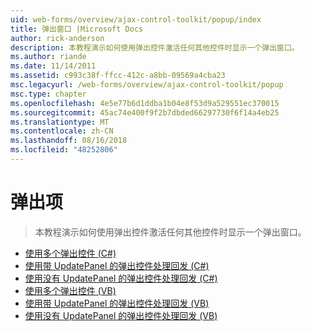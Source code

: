 ```yaml
---
uid: web-forms/overview/ajax-control-toolkit/popup/index
title: 弹出窗口 |Microsoft Docs
author: rick-anderson
description: 本教程演示如何使用弹出控件激活任何其他控件时显示一个弹出窗口。
ms.author: riande
ms.date: 11/14/2011
ms.assetid: c993c38f-ffcc-412c-a8bb-09569a4cba23
msc.legacyurl: /web-forms/overview/ajax-control-toolkit/popup
msc.type: chapter
ms.openlocfilehash: 4e5e77b6d1ddba1b04e8f53d9a529551ec370015
ms.sourcegitcommit: 45ac74e400f9f2b7dbded66297730f6f14a4eb25
ms.translationtype: MT
ms.contentlocale: zh-CN
ms.lasthandoff: 08/16/2018
ms.locfileid: "48252806"
---
```

<a name="popup"></a>弹出项
====================
> 本教程演示如何使用弹出控件激活任何其他控件时显示一个弹出窗口。


- [使用多个弹出控件 (C#)](using-multiple-popup-controls-cs.md)
- [使用带 UpdatePanel 的弹出控件处理回发 (C#)](handling-postbacks-from-a-popup-control-with-an-updatepanel-cs.md)
- [使用没有 UpdatePanel 的弹出控件处理回发 (C#)](handling-postbacks-from-a-popup-control-without-an-updatepanel-cs.md)
- [使用多个弹出控件 (VB)](using-multiple-popup-controls-vb.md)
- [使用带 UpdatePanel 的弹出控件处理回发 (VB)](handling-postbacks-from-a-popup-control-with-an-updatepanel-vb.md)
- [使用没有 UpdatePanel 的弹出控件处理回发 (VB)](handling-postbacks-from-a-popup-control-without-an-updatepanel-vb.md)
